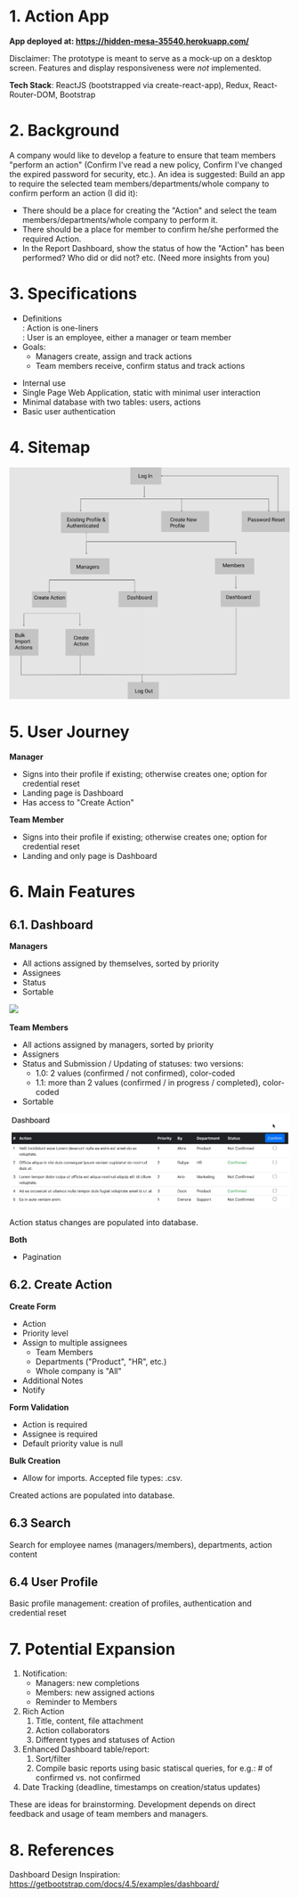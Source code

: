 # 1. Action App

**App deployed at: https://hidden-mesa-35540.herokuapp.com/**

Disclaimer: The prototype is meant to serve as a mock-up on a desktop screen. Features and display responsiveness were *not* implemented.

**Tech Stack**: ReactJS (bootstrapped via create-react-app), Redux, React-Router-DOM, Bootstrap

# 2. Background

A company would like to develop a feature to ensure that team members "perform an action" (Confirm I've read a new policy, Confirm I've changed the expired password for security, etc.). An idea is suggested: Build an app to require the selected team members/departments/whole company to confirm perform an action (I did it):

- There should be a place for creating the "Action" and select the team members/departments/whole company to perform it.
- There should be a place for member to confirm he/she performed the required Action.
- In the Report Dashboard, show the status of how the "Action" has been performed? Who did or did not? etc. (Need more insights from you)

# 3. Specifications 
- Definitions <br>
: Action is one-liners <br>
: User is an employee, either a manager or team member
- Goals:
  - Managers create, assign and track actions
  - Team members receive, confirm status and track actions

* Internal use
* Single Page Web Application, static with minimal user interaction
* Minimal database with two tables: users, actions 
* Basic user authentication

# 4. Sitemap 
![](sitemap.png)

# 5. User Journey

**Manager**

- Signs into their profile if existing; otherwise creates one; option for credential reset
- Landing page is Dashboard
- Has access to "Create Action"

**Team Member**

- Signs into their profile if existing; otherwise creates one; option for credential reset
- Landing and only page is Dashboard

# 6. Main Features

## 6.1. Dashboard

**Managers**
- All actions assigned by themselves, sorted by priority
- Assignees
- Status
- Sortable

![](sort.gif)

**Team Members**
- All actions assigned by managers, sorted by priority
- Assigners
- Status and Submission / Updating of statuses: two versions:
  - 1.0: 2 values (confirmed / not confirmed), color-coded
  - 1.1: more than 2 values (confirmed / in progress / completed), color-coded
- Sortable

![](confirm.gif)

Action status changes are populated into database.

**Both**
- Pagination

## 6.2. Create Action

**Create Form**
  - Action
  - Priority level
  - Assign to multiple assignees
    - Team Members
    - Departments ("Product", "HR", etc.)
    - Whole company is "All"
  - Additional Notes
  - Notify

**Form Validation**
- Action is required
- Assignee is required
- Default priority value is null

**Bulk Creation**
  - Allow for imports. Accepted file types: .csv.

Created actions are populated into database.

## 6.3 Search

Search for employee names (managers/members), departments, action content

## 6.4 User Profile

Basic profile management: creation of profiles, authentication and credential reset
  
# 7. Potential Expansion

1. Notification:
   - Managers: new completions
   - Members: new assigned actions
   - Reminder to Members
2. Rich Action
   1. Title, content, file attachment
   2. Action collaborators
   3. Different types and statuses of Action
3. Enhanced Dashboard table/report:
   1. Sort/filter
   2. Compile basic reports using basic statiscal queries, for e.g.: # of confirmed vs. not confirmed 
4. Date Tracking (deadline, timestamps on creation/status updates)

These are ideas for brainstorming. Development depends on direct feedback and usage of team members and managers.

# 8. References

Dashboard Design Inspiration: https://getbootstrap.com/docs/4.5/examples/dashboard/